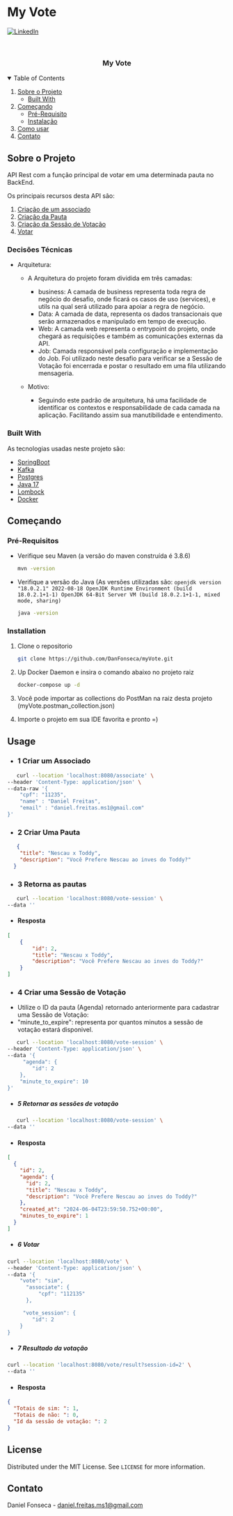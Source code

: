 # My Vote



[![LinkedIn][linkedin-shield]][linkedin-url]

<!-- PROJECT LOGO -->
<br />
<p align="center">
  <a href="https://github.com/othneildrew/Best-README-Template">
 </a>

<h3 align="center">My Vote</h3>




<!-- TABLE OF CONTENTS -->
<details open="open">
  <summary>Table of Contents</summary>
  <ol>
    <li>
      <a href="#about-the-project">Sobre o Projeto</a>
      <ul>
        <li><a href="#built-with">Built With</a></li>
      </ul>
    </li>
    <li>
      <a href="#getting-started">Começando</a>
      <ul>
        <li><a href="#prerequisites">Pré-Requisito</a></li>
        <li><a href="#installation">Instalação</a></li>
      </ul>
    </li>
    <li><a href="#usage">Como usar</a></li>
    <li><a href="#contact">Contato</a></li>
  </ol>
</details>



<!-- ABOUT THE PROJECT -->
## Sobre o Projeto
API Rest com a função principal de votar em uma determinada pauta no BackEnd.

Os principais recursos desta API são:

<ol>
<li><a href="#1-criar-associado">Criação de um associado</a></li>
<li><a href="#2-criacaoo-da-pauta">Criação da Pauta</a></li> 
<li><a href="#3-criacao-da-sessao-de-votacao">Criação da Sessão de Votação</a></li>
<li><a href="#4-make-transfer">Votar</a></li>
</ol>

### Decisões Técnicas

* Arquitetura:
    * A Arquitetura do projeto foram dividida em três camadas:
        * business: A camada de business representa toda regra de negócio do desafio, onde ficará os casos de uso (services),
          e utils na qual será utilizado para apoiar a regra de negócio.
        * Data: A camada de data, representa os dados transacionais que serão armazenados e manipulado em tempo de execução.
        * Web: A camada web representa o entrypoint do projeto, onde chegará as requisições e também as comunicações externas da API.
        * Job: Camada responsável pela configuração e implementação do Job. Foi utilizado neste desafio para verificar se a Sessão de Votação foi encerrada e postar o resultado em uma fila utilizando mensageria.

  * Motivo:
    * Seguindo este padrão de arquitetura, há uma facilidade de identificar os contextos e responsabilidade de cada camada na aplicação.
            Facilitando assim sua manutibilidade e entendimento.



### Built With

As tecnologias usadas neste projeto são:
* [SpringBoot](https://spring.io/projects/spring-boot)
* [Kafka](https://www.confluent.io/lp/apache-kafka/?utm_medium=sem&utm_source=google&utm_campaign=ch.sem_br.nonbrand_tp.prs_tgt.kafka-broad_mt.xct_rgn.latam_lng.eng_dv.all_con.kafka-general&utm_term=kafka&creative=&device=c&placement=&gad=1&gclid=Cj0KCQjw7PCjBhDwARIsANo7Cgnln-Gs5EvW6VOWMpBaTeNf-s3bBuQVFDhJKRUYS2WPihnKXY9rA1UaAvCLEALw_wcB)
* [Postgres](https://www.postgresql.org/)
* [Java 17](https://www.oracle.com/java/technologies/javase/jdk17-archive-downloads.html)
* [Lombock](https://projectlombok.org/)
* [Docker](https://www.docker.com/)



<!-- GETTING STARTED -->
## Começando

### Pré-Requisitos

* Verifique seu Maven (a versão do maven construída é 3.8.6)

  ```sh
  mvn -version
  ```

* Verifique a versão do Java (As versões utilizadas são: ````openjdk version "18.0.2.1" 2022-08-18
  OpenJDK Runtime Environment (build 18.0.2.1+1-1)
  OpenJDK 64-Bit Server VM (build 18.0.2.1+1-1, mixed mode, sharing)````

    ```sh
    java -version
    ```

### Installation

1. Clone o repositorio
   ```sh
   git clone https://github.com/DanFonseca/myVote.git
   ```
2. Up Docker Daemon e insira o comando abaixo no projeto raiz
   ```sh
   docker-compose up -d
   ```
   
3. Você pode importar as collections do PostMan na raiz desta  projeto (myVote.postman_collection.json)
4. Importe o projeto em sua IDE favorita e pronto =)

<!-- USAGE EXAMPLES -->
## Usage

* ### 1 Criar um Associado

```sh
   curl --location 'localhost:8080/associate' \
--header 'Content-Type: application/json' \
--data-raw '{
    "cpf": "11235",
    "name" : "Daniel Freitas",
    "email" : "daniel.freitas.ms1@gmail.com"
}'
   ```

* ### 2 Criar Uma Pauta
```json
   {
    "title": "Nescau x Toddy",
    "description": "Você Prefere Nescau ao inves do Toddy?"
  }
   ```

* ### 3 Retorna as pautas
```sh
   curl --location 'localhost:8080/vote-session' \
--data ''
   ```
* #### Resposta

```json
[
    {
        "id": 2,
        "title": "Nescau x Toddy",
        "description": "Você Prefere Nescau ao inves do Toddy?"
    }
]
   ```
    
* ### 4 Criar uma Sessão de Votação
 - Utilize o ID da pauta (Agenda) retornado anteriormente para cadastrar uma Sessão de Votação:
 - "minute_to_expire": representa por quantos minutos a sessão de votação estará disponivel.
```sh
   curl --location 'localhost:8080/vote-session' \
--header 'Content-Type: application/json' \
--data '{
     "agenda": {
        "id": 2
    },
    "minute_to_expire": 10
}'
   ```

* ##### 5   Retornar as sessões de votação

```sh
   curl --location 'localhost:8080/vote-session' \
--data ''
   ```
* #### Resposta

```json
[
  {
    "id": 2,
    "agenda": {
      "id": 2,
      "title": "Nescau x Toddy",
      "description": "Você Prefere Nescau ao inves do Toddy?"
    },
    "created_at": "2024-06-04T23:59:50.752+00:00",
    "minutes_to_expire": 1
  }
]
   ```

* ##### 6 Votar

```sh
curl --location 'localhost:8080/vote' \
--header 'Content-Type: application/json' \
--data '{
    "vote": "sim",
      "associate": {
          "cpf": "112135"
      },    

     "vote_session": {
        "id": 2
    }
}
   ```

* ##### 7 Resultado da votação

```sh
curl --location 'localhost:8080/vote/result?session-id=2' \
--data ''
   ```
* #### Resposta

```json
{
  "Totais de sim: ": 1,
  "Totais de não: ": 0,
  "Id da sessão de votação: ": 2
}
   ```

<!-- LICENSE -->
## License

Distributed under the MIT License. See `LICENSE` for more information.



<!-- CONTACT -->
## Contato

Daniel Fonseca  - daniel.freitas.ms1@gmail.com


<!-- MARKDOWN LINKS & IMAGES -->
<!-- https://www.markdownguide.org/basic-syntax/#reference-style-links -->
[stars-shield]: https://img.shields.io/github/stars/othneildrew/Best-README-Template.svg?style=for-the-badge
[stars-url]: https://github.com/othneildrew/Best-README-Template/stargazers
[linkedin-shield]: https://img.shields.io/badge/-LinkedIn-black.svg?style=for-the-badge&logo=linkedin&colorB=555
[linkedin-url]:https://www.linkedin.com/in/%F0%9F%91%A8%F0%9F%8F%BD%E2%80%8D%F0%9F%92%BB-daniel-freitas-28666a134/